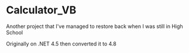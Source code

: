 # Calculator_VB
Another project that I've managed to restore back when I was still in High School

Originally on .NET 4.5 then converted it to 4.8
